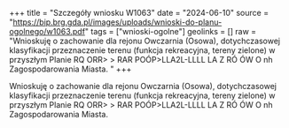 +++
title = "Szczegóły wniosku W1063"
date = "2024-06-10"
source = "https://bip.brg.gda.pl/images/uploads/wnioski-do-planu-ogolnego/w1063.pdf"
tags = ["wnioski-ogolne"]
geolinks = []
raw = "Wnioskuję o zachowanie dla rejonu Owczarnia (Osowa), dotychczasowej klasyfikacji przeznaczenie terenu (funkcja rekreacyjna, tereny zielone) w przyszłym Planie RQ ORR> > RAR POÓP>LLA2L-LLLL LA Z RÓ ÓW O nh Zagospodarowania Miasta. "
+++

Wnioskuję o zachowanie dla rejonu Owczarnia (Osowa), dotychczasowej klasyfikacji
przeznaczenie terenu (funkcja rekreacyjna, tereny zielone) w przyszłym Planie
RQ ORR> > RAR POÓP>LLA2L-LLLL LA Z RÓ ÓW O
nh
Zagospodarowania Miasta.



